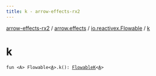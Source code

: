 ```yaml
---
title: k - arrow-effects-rx2
---
```


[arrow-effects-rx2](../../index.html) / [arrow.effects](../index.html) / [io.reactivex.Flowable](index.html) / [k](./k.html)

# k

`fun <A> Flowable<`[`A`](k.html#A)`>.k(): `[`FlowableK`](../-flowable-k/index.html)`<`[`A`](k.html#A)`>`